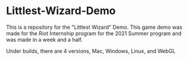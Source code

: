 # Littlest-Wizard-Demo
This is a repository for the "Littlest Wizard" Demo. This game demo was made for the Riot Internship program for the 2021 Summer program and was made in a week and a half.

Under builds, there are 4 versions, Mac, Windows, Linux, and WebGL
